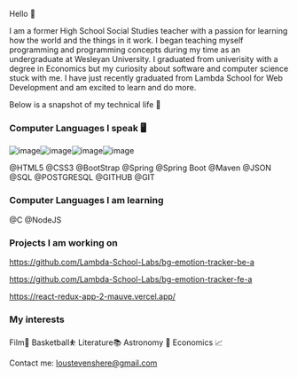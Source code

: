 Hello 👋

I am a former High School Social Studies teacher with a passion for learning how the world and the things in it work. I began teaching myself programming and programming concepts during my time as an undergraduate at Wesleyan University. I graduated from univerisity with a degree in Economics but my curiosity about software and computer science stuck with me. I have just recently graduated from Lambda School for Web Development and am excited to learn and do more. 

Below is a snapshot of my technical life 📸



### Computer Languages I speak 🖥
![image](https://user-images.githubusercontent.com/41015114/118898644-0b305e80-b8db-11eb-931f-99ee8a0b5415.png)![image](https://user-images.githubusercontent.com/41015114/118898606-f227ad80-b8da-11eb-9394-f699d6485018.png)![image](https://user-images.githubusercontent.com/41015114/118898573-e0460a80-b8da-11eb-9876-9cbcd74e77b0.png)![image](https://user-images.githubusercontent.com/41015114/118898718-361ab280-b8db-11eb-9bfe-19e3bd8e342e.png)

@HTML5 @CSS3 @BootStrap @Spring  @Spring Boot @Maven @JSON @SQL @POSTGRESQL @GITHUB @GIT 

### Computer Languages I am learning
@C @NodeJS 

### Projects I am working on
https://github.com/Lambda-School-Labs/bg-emotion-tracker-be-a

https://github.com/Lambda-School-Labs/bg-emotion-tracker-fe-a

https://react-redux-app-2-mauve.vercel.app/

### My interests
Film📼
Basketball⛹️
Literature📚
Astronomy 🔭
Economics 📈

Contact me:
loustevenshere@gmail.com


